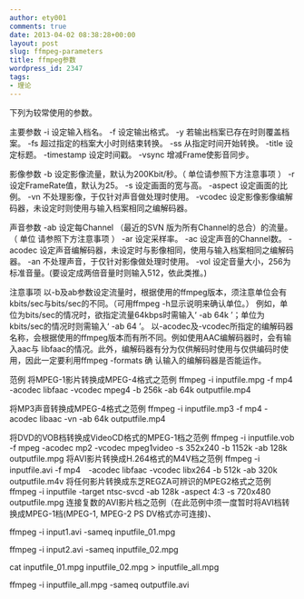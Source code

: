 ```yaml
---
author: ety001
comments: true
date: 2013-04-02 08:38:28+00:00
layout: post
slug: ffmpeg-parameters
title: ffmpeg参数
wordpress_id: 2347
tags:
- 理论
---
```


下列为较常使用的参数。

主要参数
    -i 设定输入档名。
    -f 设定输出格式。
    -y 若输出档案已存在时则覆盖档案。
    -fs 超过指定的档案大小时则结束转换。
    -ss 从指定时间开始转换。
    -title 设定标题。
    -timestamp 设定时间戳。
    -vsync 增减Frame使影音同步。

影像参数
    -b 设定影像流量，默认为200Kbit/秒。（ 单位请参照下方注意事项 ）
    -r 设定FrameRate值，默认为25。
    -s 设定画面的宽与高。
    -aspect 设定画面的比例。
    -vn 不处理影像，于仅针对声音做处理时使用。
    -vcodec 设定影像影像编解码器，未设定时则使用与输入档案相同之编解码器。

声音参数
    -ab 设定每Channel （最近的SVN 版为所有Channel的总合）的流量。（ 单位 请参照下方注意事项 ）
    -ar 设定采样率。
    -ac 设定声音的Channel数。
    -acodec 设定声音编解码器，未设定时与影像相同，使用与输入档案相同之编解码器。
    -an 不处理声音，于仅针对影像做处理时使用。
    -vol 设定音量大小，256为标准音量。(要设定成两倍音量时则输入512，依此类推。)

注意事项
以-b及ab参数设定流量时，根据使用的ffmpeg版本，须注意单位会有kbits/sec与bits/sec的不同。（可用ffmpeg -h显示说明来确认单位。）
例如，单位为bits/sec的情况时，欲指定流量64kbps时需输入‘ -ab 64k ’；单位为kbits/sec的情况时则需输入‘ -ab 64 ’。
以-acodec及-vcodec所指定的编解码器名称，会根据使用的ffmpeg版本而有所不同。例如使用AAC编解码器时，会有输入aac与 libfaac的情况。此外，编解码器有分为仅供解码时使用与仅供编码时使用，因此一定要利用ffmpeg -formats 确 认输入的编解码器是否能运作。

范例
将MPEG-1影片转换成MPEG-4格式之范例
ffmpeg -i inputfile.mpg -f mp4 -acodec libfaac -vcodec mpeg4 -b 256k -ab 64k outputfile.mp4

将MP3声音转换成MPEG-4格式之范例
ffmpeg -i inputfile.mp3 -f mp4 -acodec libaac -vn -ab 64k outputfile.mp4

将DVD的VOB档转换成VideoCD格式的MPEG-1档之范例
ffmpeg -i inputfile.vob -f mpeg -acodec mp2 -vcodec mpeg1video -s 352x240 -b 1152k -ab 128k outputfile.mpg
将AVI影片转换成H.264格式的M4V档之范例
ffmpeg -i inputfile.avi -f mp4　-acodec libfaac -vcodec libx264 -b 512k -ab 320k outputfile.m4v
将任何影片转换成东芝REGZA可辨识的MPEG2格式之范例
ffmpeg -i inputfile -target ntsc-svcd -ab 128k -aspect 4:3 -s 720x480 outputfile.mpg
连接复数的AVI影片档之范例（在此范例中须一度暂时将AVI档转换成MPEG-1档(MPEG-1, MPEG-2 PS
DV格式亦可连接)、

ffmpeg -i input1.avi -sameq inputfile_01.mpg

ffmpeg -i input2.avi -sameq inputfile_02.mpg

cat inputfile_01.mpg inputfile_02.mpg > inputfile_all.mpg

ffmpeg -i inputfile_all.mpg -sameq outputfile.avi
